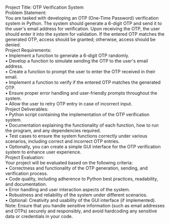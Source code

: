 Project Title: OTP Verification System<br>
Problem Statement:<br>
You are tasked with developing an OTP (One-Time Password) verification system in Python. The system should generate a 6-digit OTP and send it to the user's email address for verification. Upon receiving the OTP, the user should enter it into the system for validation. If the entered OTP matches the generated OTP, access should be granted; otherwise, access should be denied.<br>
Project Requirements:<br>
• Implement a function to generate a 6-digit OTP randomly.<br>
• Develop a function to simulate sending the OTP to the user's email address.<br>
• Create a function to prompt the user to enter the OTP received in their email.<br>
• Implement a function to verify if the entered OTP matches the generated OTP.<br>
• Ensure proper error handling and user-friendly prompts throughout the system.<br>
• Allow the user to retry OTP entry in case of incorrect input.<br>
Project Deliverables:<br>
• Python script containing the implementation of the OTP verification system.<br>
• Documentation explaining the functionality of each function, how to run the program, and any dependencies required.<br>
• Test cases to ensure the system functions correctly under various scenarios, including correct and incorrect OTP entries.<br>
• Optionally, you can create a simple GUI interface for the OTP verification system to enhance user experience.<br>
Project Evaluation:<br>
Your project will be evaluated based on the following criteria:<br>
• Correctness and functionality of the OTP generation, sending, and verification process.<br>
• Code quality, including adherence to Python best practices, readability, and documentation.<br>
• Error handling and user interaction aspects of the system.<br>
• Robustness and reliability of the system under different scenarios.<br>
• Optional: Creativity and usability of the GUI interface (if implemented).<br>
Note: Ensure that you handle sensitive information (such as email addresses and OTPs) securely and responsibly, and avoid hardcoding any sensitive data or credentials in your code.<br>
